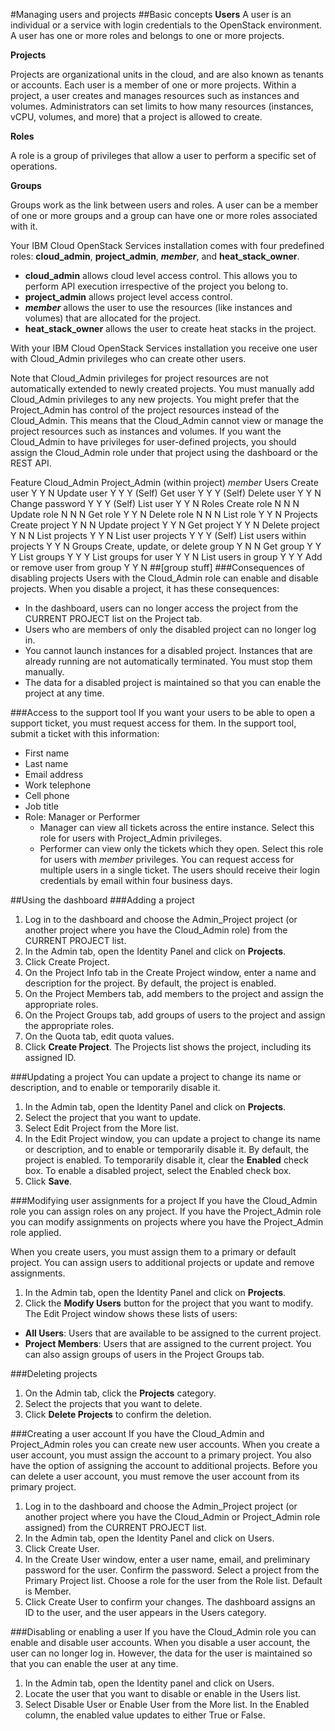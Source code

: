 #Managing users and projects
##Basic concepts
**Users** 
A user is an individual or a service with login credentials to the OpenStack environment. A user has one or more roles and belongs to one or more projects.

**Projects**

Projects are organizational units in the cloud, and are also known as tenants or accounts. Each user is a member of one or more projects. Within a project, a user creates and manages resources such as instances and volumes. Administrators can set limits to how many resources (instances, vCPU, volumes, and more) that a project is allowed to create.

**Roles**

A role is a group of privileges that allow a user to perform a specific set of operations.

**Groups**

Groups work as the link between users and roles. A user can be a member of one or more groups and a group can have one or more roles associated with it.

Your IBM Cloud OpenStack Services installation comes with four predefined roles: **cloud_admin**, **project_admin**, **_member_**, and **heat_stack_owner**.

- **cloud_admin** allows cloud level access control. This allows you to perform API execution irrespective of the project you belong to.
- **project_admin** allows project level access control.
- **_member_** allows the user to use the resources (like instances and volumes) that are allocated for the project.
- **heat_stack_owner** allows the user to create heat stacks in the project.

With your IBM Cloud OpenStack Services installation you receive one user with Cloud_Admin privileges who can create other users.

Note that Cloud_Admin privileges for project resources are not automatically extended to newly created projects. You must manually add Cloud_Admin privileges to any new projects. You might prefer that the Project_Admin has control of the project resources instead of the Cloud_Admin. This means that the Cloud_Admin cannot view or manage the project resources such as instances and volumes. If you want the Cloud_Admin to have privileges for user-defined projects, you should assign the Cloud_Admin role under that project using the dashboard or the REST API.

Feature Cloud_Admin Project_Admin (within project)  _member_
Users
Create user Y   Y   N
Update user Y   Y   Y (Self)
Get user    Y   Y   Y (Self)
Delete user Y   Y   N
Change password Y   Y   Y (Self)
List user   Y   Y   N
Roles
Create role N   N   N
Update role N   N   N
Get role    Y   Y   N
Delete role N   N   N
List role   Y   Y   N
Projects
Create project  Y   N   N
Update project  Y   Y   N
Get project Y   Y   N
Delete project  Y   N   N
List projects   Y   Y   N
List user projects  Y   Y   Y (Self)
List users within projects  Y   Y   N
Groups
Create, update, or delete group Y   N   N
Get group   Y   Y   Y
List groups Y   Y   Y
List groups for user    Y   Y   N
List users in group Y   Y   Y
Add or remove user from group   Y   Y   N
##[group stuff]
###Consequences of disabling projects
Users with the Cloud_Admin role can enable and disable projects. When you disable a project, it has these consequences:

- In the dashboard, users can no longer access the project from the CURRENT PROJECT list on the Project tab.
- Users who are members of only the disabled project can no longer log in.
- You cannot launch instances for a disabled project. Instances that are already running are not automatically terminated. You must stop them manually.
- The data for a disabled project is maintained so that you can enable the project at any time.

###Access to the support tool
If you want your users to be able to open a support ticket, you must request access for them. In the support tool, submit a ticket with this information:

- First name
- Last name
- Email address
- Work telephone
- Cell phone
- Job title
- Role: Manager or Performer
  - Manager can view all tickets across the entire instance. Select this role for users with Project_Admin privileges.
  - Performer can view only the tickets which they open. Select this role for users with _member_ privileges.
You can request access for multiple users in a single ticket. The users should receive their login credentials by email within four business days.

##Using the dashboard
###Adding a project
1. Log in to the dashboard and choose the Admin_Project project (or another project where you have the Cloud_Admin role) from the CURRENT PROJECT list.
2. In the Admin tab, open the Identity Panel and click on **Projects**.
3. Click Create Project.
4. On the Project Info tab in the Create Project window, enter a name and description for the project. By default, the project is enabled.
5. On the Project Members tab, add members to the project and assign the appropriate roles.
6. On the Project Groups tab, add groups of users to the project and assign the appropriate roles.
7. On the Quota tab, edit quota values.
8. Click **Create Project**.
The Projects list shows the project, including its assigned ID.

###Updating a project
You can update a project to change its name or description, and to enable or temporarily disable it.

1. In the Admin tab, open the Identity Panel and click on **Projects**.
2. Select the project that you want to update.
3. Select Edit Project from the More list.
4. In the Edit Project window, you can update a project to change its name or description, and to enable or temporarily disable it. By default, the project is enabled. To temporarily disable it, clear the **Enabled** check box. To enable a disabled project, select the Enabled check box.
5. Click **Save**.

###Modifying user assignments for a project
If you have the Cloud_Admin role you can assign roles on any project. If you have the Project_Admin role you can modify assignments on projects where you have the Project_Admin role applied.

When you create users, you must assign them to a primary or default project. You can assign users to additional projects or update and remove assignments.

1. In the Admin tab, open the Identity Panel and click on **Projects**.
2. Click the **Modify Users** button for the project that you want to modify.
The Edit Project window shows these lists of users:

- **All Users**: Users that are available to be assigned to the current project.
- **Project Members**: Users that are assigned to the current project.
You can also assign groups of users in the Project Groups tab.

###Deleting projects
1. On the Admin tab, click the **Projects** category.
2. Select the projects that you want to delete.
3. Click **Delete Projects** to confirm the deletion.

###Creating a user account
If you have the Cloud_Admin and Project_Admin roles you can create new user accounts. When you create a user account, you must assign the account to a primary project. You also have the option of assigning the account to additional projects. Before you can delete a user account, you must remove the user account from its primary project.

1. Log in to the dashboard and choose the Admin_Project project (or another project where you have the Cloud_Admin or Project_Admin role assigned) from the CURRENT PROJECT list.
2. In the Admin tab, open the Identity Panel and click on Users.
3. Click Create User.
4. In the Create User window, enter a user name, email, and preliminary password for the user. Confirm the password. Select a project from the Primary Project list. Choose a role for the user from the Role list. Default is Member.
5. Click Create User to confirm your changes.
The dashboard assigns an ID to the user, and the user appears in the Users category.

###Disabling or enabling a user
If you have the Cloud_Admin role you can enable and disable user accounts. When you disable a user account, the user can no longer log in. However, the data for the user is maintained so that you can enable the user at any time.

1. In the Admin tab, open the Identity panel and click on Users.
2. Locate the user that you want to disable or enable in the Users list.
3. Select Disable User or Enable User from the More list.
In the Enabled column, the enabled value updates to either True or False.


